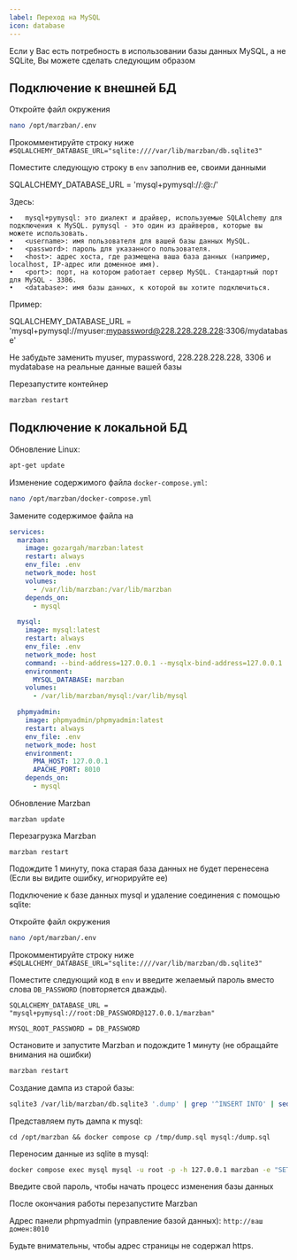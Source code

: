 ```yaml
---
label: Переход на MySQL
icon: database
---
```


Если у Вас есть потребность в использовании базы данных MySQL, а не SQLite, Вы можете сделать следующим образом

## Подключение к внешней БД
Откройте файл окружения

```bash
nano /opt/marzban/.env
```

Прокомментируйте строку ниже `#SQLALCHEMY_DATABASE_URL="sqlite:////var/lib/marzban/db.sqlite3"`

Поместите следующую строку в `env` заполнив ее, своими данными

SQLALCHEMY_DATABASE_URL = 'mysql+pymysql://<username>:<password>@<host>:<port>/<database>'

Здесь:

	•	mysql+pymysql: это диалект и драйвер, используемые SQLAlchemy для подключения к MySQL. pymysql - это один из драйверов, которые вы можете использовать.
	•	<username>: имя пользователя для вашей базы данных MySQL.
	•	<password>: пароль для указанного пользователя.
	•	<host>: адрес хоста, где размещена ваша база данных (например, localhost, IP-адрес или доменное имя).
	•	<port>: порт, на котором работает сервер MySQL. Стандартный порт для MySQL - 3306.
	•	<database>: имя базы данных, к которой вы хотите подключиться.

Пример:

SQLALCHEMY_DATABASE_URL = 'mysql+pymysql://myuser:mypassword@228.228.228.228:3306/mydatabase'

Не забудьте заменить myuser, mypassword, 228.228.228.228, 3306 и mydatabase на реальные данные вашей базы 

Перезапустите контейнер

```bash
marzban restart
```

## Подключение к локальной БД
Обновление Linux:

```bash
apt-get update
```

Изменение содержимого файла `docker-compose.yml`:

```bash
nano /opt/marzban/docker-compose.yml
```

Замените содержимое файла на

```yaml
services:
  marzban:
    image: gozargah/marzban:latest
    restart: always
    env_file: .env
    network_mode: host
    volumes:
      - /var/lib/marzban:/var/lib/marzban
    depends_on:
      - mysql

  mysql:
    image: mysql:latest
    restart: always
    env_file: .env
    network_mode: host
    command: --bind-address=127.0.0.1 --mysqlx-bind-address=127.0.0.1
    environment:
      MYSQL_DATABASE: marzban
    volumes:
      - /var/lib/marzban/mysql:/var/lib/mysql

  phpmyadmin:
    image: phpmyadmin/phpmyadmin:latest
    restart: always
    env_file: .env
    network_mode: host
    environment:
      PMA_HOST: 127.0.0.1
      APACHE_PORT: 8010
    depends_on:
      - mysql

```

Обновление Marzban

```
marzban update
```

Перезагрузка Marzban

```
marzban restart
```

Подождите 1 минуту, пока старая база данных не будет перенесена (Если вы видите ошибку, игнорируйте ее)

Подключение к базе данных mysql и удаление соединения с помощью sqlite:

Откройте файл окружения

```bash
nano /opt/marzban/.env
```

Прокомментируйте строку ниже `#SQLALCHEMY_DATABASE_URL="sqlite:////var/lib/marzban/db.sqlite3"`

Поместите следующий код в `env` и введите желаемый пароль вместо слова `DB_PASSWORD` (повторяется дважды).

`SQLALCHEMY_DATABASE_URL = "mysql+pymysql://root:DB_PASSWORD@127.0.0.1/marzban"`&#x20;

`MYSQL_ROOT_PASSWORD = DB_PASSWORD`

Остановите и запустите Marzban и подождите 1 минуту (не обращайте внимания на ошибки)

```bash
marzban restart
```

Создание дампа из старой базы:

```bash
sqlite3 /var/lib/marzban/db.sqlite3 '.dump' | grep '^INSERT INTO' | sed "s/INSERT INTO \([^ ]*\)/REPLACE INTO \`\\1\`/g" > /tmp/dump.sql
```

Представляем путь дампа к mysql:

```
cd /opt/marzban && docker compose cp /tmp/dump.sql mysql:/dump.sql
```

Переносим данные из sqlite в mysql:

```bash
docker compose exec mysql mysql -u root -p -h 127.0.0.1 marzban -e "SET FOREIGN_KEY_CHECKS = 0; SET NAMES utf8mb4; SOURCE dump.sql;"
```

Введите свой пароль, чтобы начать процесс изменения базы данных

После окончания работы перезапустите Marzban

Адрес панели phpmyadmin (управление базой данных): `http://ваш домен:8010`

Будьте внимательны, чтобы адрес страницы не содержал https.
